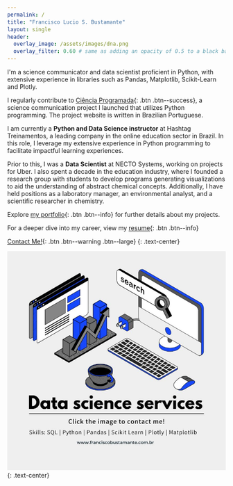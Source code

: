 ```yaml
---
permalink: /
title: "Francisco Lucio S. Bustamante"
layout: single
header:
  overlay_image: /assets/images/dna.png
  overlay_filter: 0.60 # same as adding an opacity of 0.5 to a black background
---
```


I'm a science communicator and data scientist proficient in Python, with extensive
experience in libraries such as Pandas, Matplotlib, Scikit-Learn and Plotly.

I regularly contribute to [Ciência Programada](https://cienciaprogramada.com.br/){: .btn
.btn--success}, a science communication project I launched that utilizes Python
programming. The project website is written in Brazilian Portuguese.

I am currently a **Python and Data Science instructor** at Hashtag Treinamentos, a
leading company in the online education sector in Brazil. In this role, I leverage my
extensive experience in Python programming to facilitate impactful learning experiences.

Prior to this, I was a **Data Scientist** at NECTO Systems, working on projects for
Uber. I also spent a decade in the education industry, where I founded a research group
with students to develop programs generating visualizations to aid the understanding of
abstract chemical concepts. Additionally, I have held positions as a laboratory manager,
an environmental analyst, and a scientific researcher in chemistry.

Explore [my portfolio](portfolio.md){: .btn .btn--info} for
further details about my projects.

For a deeper dive into my career, view my [resume](about.md){:
.btn .btn--info}

[Contact Me!](contact.md){: .btn .btn--warning .btn--large}
{: .text-center}

[![data_science_services](/assets/images/data_science_services.jpg)](/contact)
{: .text-center}
